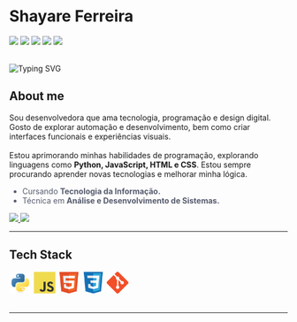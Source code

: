 <h1>Shayare Ferreira</h1>

<div>  
  <img src="https://img.shields.io/badge/Python-3776AB?style=for-the-badge&logo=python&logoColor=white"/>
  <img src="https://img.shields.io/badge/JavaScript-F7DF1E?style=for-the-badge&logo=javascript&logoColor=black"/>
  <img src="https://img.shields.io/badge/HTML5-E34F26?style=for-the-badge&logo=html5&logoColor=white"/>
  <img src="https://img.shields.io/badge/CSS3-1572B6?style=for-the-badge&logo=css3&logoColor=white"/>
  <img src="https://img.shields.io/badge/Git-fff?style=for-the-badge&logo=git"/>
</div>

<br>

![Typing SVG](https://readme-typing-svg.herokuapp.com?size=25&color=6F42C1&lines=Hello,+my+name+is+Shayare!;Always+learning!)

<!-- Sobre Mim -->
## About me

Sou desenvolvedora que ama tecnologia, programação e design digital. Gosto de explorar automação e desenvolvimento, bem como criar interfaces funcionais e experiências visuais.
<br><br>
Estou aprimorando minhas habilidades de programação, explorando linguagens como <b>Python, JavaScript, HTML e CSS</b>. Estou sempre procurando aprender novas tecnologias e melhorar minha lógica.

<ul style="color:#555B6D;">
  <li>Cursando <b>Tecnologia da Informação.</b></li>
  <li>Técnica em <b>Análise e Desenvolvimento de Sistemas.</b></li>
</ul>

<p>
  <a href="https://www.linkedin.com/in/shayare-ferreira/?trk=opento_sprofile_topcard" target="_blank">
    <img src="https://img.shields.io/badge/LinkedIn-0077B5?style=for-the-badge&logo=linkedin&logoColor=white">
  </a>
  <a href="mailto:shayare.r.ferr@gmail.com">
    <img src="https://img.shields.io/badge/Gmail-6f42c1?style=for-the-badge&logo=gmail&logoColor=white">
  </a>
</p>

---
## Tech Stack

<div display="flex">
  <img src="https://raw.githubusercontent.com/devicons/devicon/master/icons/python/python-original.svg" width="40px" title="Python"/>
  <img src="https://raw.githubusercontent.com/devicons/devicon/master/icons/javascript/javascript-original.svg" width="40px" title="JavaScript"/>
  <img src="https://raw.githubusercontent.com/devicons/devicon/master/icons/html5/html5-original.svg" width="40px" title="HTML5"/>
  <img src="https://raw.githubusercontent.com/devicons/devicon/master/icons/css3/css3-original.svg" width="40px" title="CSS3"/>
  <img src="https://raw.githubusercontent.com/devicons/devicon/master/icons/git/git-original.svg" width="40px" title="Git"/>
</div>

<br>

---
